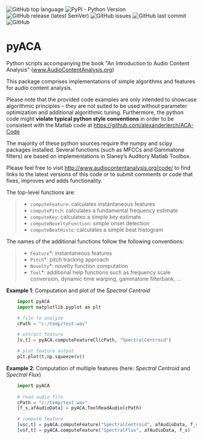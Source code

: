 ![GitHub top language](https://img.shields.io/github/languages/top/alexanderlerch/pyACA)
![PyPI - Python Version](https://img.shields.io/pypi/pyversions/pyACA)
![GitHub release (latest SemVer)](https://img.shields.io/github/v/release/alexanderlerch/pyACA)
![GitHub issues](https://img.shields.io/github/issues-raw/alexanderlerch/pyACA)
![GitHub last commit](https://img.shields.io/github/last-commit/alexanderlerch/pyACA)
![GitHub](https://img.shields.io/github/license/alexanderlerch/pyACA)

# pyACA
Python scripts accompanying the book "An Introduction to Audio Content 
Analysis" (www.AudioContentAnalysis.org)

This package comprises implementations of simple algorithms and features for 
audio content analysis.

Please note that the provided code examples are only intended to showcase 
algorithmic principles – they are not suited to be used without 
parameter optimization and additional algorithmic tuning. Furthermore,
the python code might **violate typical python style conventions** in order to
be consistent with the Matlab code at 
https://github.com/alexanderlerch/ACA-Code

The majority of these python sources require the numpy and scipy packages installed. 
Several functions (such as MFCCs and Gammatone filters) are based on 
implementations in Slaney’s Auditory Matlab Toolbox.

Please feel free to visit http://www.audiocontentanalysis.org/code/
to find links to the latest versions of this code or to submit comments or code 
that fixes, improves and adds functionality.

The top-level functions are:
> - `computeFeature`: calculates instantaneous features 
> - `computePitch`: calculates a fundamental frequency estimate
> - `computeKey`: calculates a simple key estimate
> - `computeNoveltyFunction`: simple onset detection
> - `computeBeatHisto`: calculates a simple beat histogram

The names of the additional functions follow the following 
conventions:
> - `Feature`*: instantaneous features
> - `Pitch`*: pitch tracking approach
> - `Novelty`*: novelty function computation
> - `Tool`*: additional help functions such as frequency scale 
conversion, dynamic time warping, gammatone filterbank, ...

**Example 1**: Computation and plot of the _Spectral Centroid_

```python
	import pyACA
	import matplotlib.pyplot as plt 

	# file to analyze
	cPath = "c:/temp/test.wav"

	# extract feature
	[v,t] = pyACA.computeFeatureCl(cPath, "SpectralCentroid")

	# plot feature output
	plt.plot(t,np.squeeze(v))

```
**Example 2**: Computation of multiple features (here: _Spectral Centroid_ and _Spectral Flux_)

```python
	import pyACA
	
	# read audio file
	cPath = "c:/temp/test.wav"
	[f_s,afAudioData] = pyACA.ToolReadAudio(cPath)

	# compute feature
	[vsc,t] = pyACA.computeFeature("SpectralCentroid", afAudioData, f_s)
	[vsf,t] = pyACA.computeFeature("SpectralFlux", afAudioData, f_s)

```


